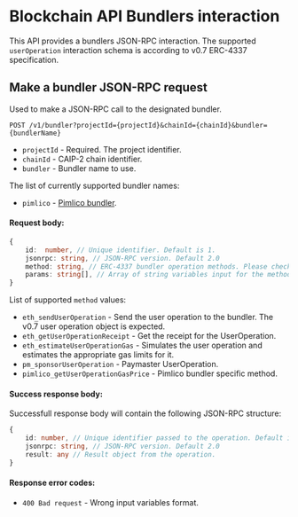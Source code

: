 # Blockchain API Bundlers interaction

This API provides a bundlers JSON-RPC interaction. 
The supported `userOperation` interaction schema is according to v0.7 ERC-4337 specification.

## Make a bundler JSON-RPC request

Used to make a JSON-RPC call to the designated bundler.

`POST /v1/bundler?projectId={projectId}&chainId={chainId}&bundler={bundlerName}`

* `projectId` - Required. The project identifier.
* `chainId` - CAIP-2 chain identifier.
* `bundler` - Bundler name to use.

The list of currently supported bundler names: 
* `pimlico` - [Pimlico bundler](https://docs.pimlico.io/permissionless/reference/bundler-actions/sendUserOperation).

#### Request body:

```typescript
{
    id:  number, // Unique identifier. Default is 1.
    jsonrpc: string, // JSON-RPC version. Default 2.0
    method: string, // ERC-4337 bundler operation methods. Please check supported methods below.
    params: string[], // Array of string variables input for the method.
}
```

List of supported `method` values:
* `eth_sendUserOperation` - Send the user operation to the bundler. The v0.7 user operation object is expected.
* `eth_getUserOperationReceipt` - Get the receipt for the UserOperation.
* `eth_estimateUserOperationGas` - Simulates the user operation and estimates the appropriate gas limits for it.
* `pm_sponsorUserOperation` - Paymaster UserOperation.
* `pimlico_getUserOperationGasPrice` - Pimlico bundler specific method.

#### Success response body:

Successfull response body will contain the following JSON-RPC structure:

```typescript
{
    id: number, // Unique identifier passed to the operation. Default is 1.
    jsonrpc: string, // JSON-RPC version. Default 2.0
    result: any // Result object from the operation.
}
```

#### Response error codes:

* `400 Bad request` - Wrong input variables format.
